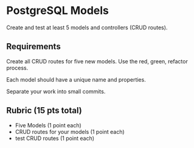 # PostgreSQL Models

Create and test at least 5 models and controllers (CRUD routes).

## Requirements

Create all CRUD routes for five new models. Use the red, green,
refactor process.

Each model should have a unique name and properties.

Separate your work into small commits.

## Rubric (15 pts total)

- Five Models (1 point each)
- CRUD routes for your models (1 point each)
- test CRUD routes (1 point each)

